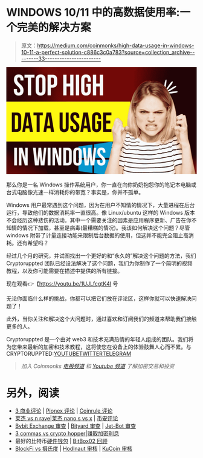 # WINDOWS 10/11 中的高数据使用率:一个完美的解决方案

> 原文：<https://medium.com/coinmonks/high-data-usage-in-windows-10-11-a-perfect-solution-c886c3c0a783?source=collection_archive---------33----------------------->

![](img/c31d81fc5565fa6b1127263440f016d0.png)

那么你是一名 Windows 操作系统用户，你一直在向你奶奶抱怨你的笔记本电脑或台式电脑像光速一样消耗你的带宽？事实是，你并不孤单。

Windows 用户最常遇到这个问题，因为在用户不知情的情况下，大量进程在后台运行，导致他们的数据消耗率一直很高。像 Linux/ubuntu 这样的 Windows 版本不会经历这种悲伤的活动。其中一个需要关注的因素是应用程序更新、广告在你不知情的情况下加载，甚至是病毒(最糟糕的情况)。我该如何解决这个问题？尽管 windows 附带了计量连接功能来限制后台数据的使用，但这并不能完全阻止高消耗。还有希望吗？

经过几个月的研究，并试图找出一个更好的和“永久的”解决这个问题的方法，我们 Cryptoruppted 团队已经设法解决了这个问题，我们为你制作了一个简明的视频教程，以及你可能需要在描述中提供的所有链接。

现在观看👉【https://youtu.be/1UJLfcgtK4I 号

无论你面临什么样的挑战，你都可以把它们放在评论区，这样你就可以快速解决问题了！

此外，当你关注和解决这个大问题时，通过喜欢和订阅我们的频道来帮助我们接触更多的人。

Cryptoruppted 是一个由对 web3 和技术充满热情的年轻人组成的团队。我们将为您带来最新的加密和技术教程，这将使您在设备上的体验鼓舞人心而不累。与 CRYPTORUPPTED:[YOUTUBE](https://youtube.com/channel/UCpfNrZ6rS2Upp65iQLW67DA)[TWITTER](https://twitter.com/cryptoruppted?t=4ub4-ZJ9_wYVU2oRaUVGoA&s=09)[TELEGRAM](https://t.me/cryptoruppted)

> *加入 Coinmonks* [*电报频道*](https://t.me/coincodecap) *和* [*Youtube 频道*](https://www.youtube.com/c/coinmonks/videos) *了解加密交易和投资*

# 另外，阅读

*   [3 商业评论](/coinmonks/3commas-review-an-excellent-crypto-trading-bot-2020-1313a58bec92) | [Pionex 评论](https://coincodecap.com/pionex-review-exchange-with-crypto-trading-bot) | [Coinrule 评论](/coinmonks/coinrule-review-2021-a-beginner-friendly-crypto-trading-bot-daf0504848ba)
*   [莱杰 vs n rave](/coinmonks/ledger-vs-ngrave-zero-7e40f0c1d694)|[莱杰 nano s vs x](/coinmonks/ledger-nano-s-vs-x-battery-hardware-price-storage-59a6663fe3b0) | [币安评论](/coinmonks/binance-review-ee10d3bf3b6e)
*   [Bybit Exchange 审查](/coinmonks/bybit-exchange-review-dbd570019b71) | [Bityard 审查](https://coincodecap.com/bityard-reivew) | [Jet-Bot 审查](https://coincodecap.com/jet-bot-review)
*   [3 commas vs crypto hopper](/coinmonks/3commas-vs-pionex-vs-cryptohopper-best-crypto-bot-6a98d2baa203)|[赚取加密利息](/coinmonks/earn-crypto-interest-b10b810fdda3)
*   最好的比特币[硬件钱包](/coinmonks/hardware-wallets-dfa1211730c6) | [BitBox02 回顾](/coinmonks/bitbox02-review-your-swiss-bitcoin-hardware-wallet-c36c88fff29)
*   [BlockFi vs 摄氏度](/coinmonks/blockfi-vs-celsius-vs-hodlnaut-8a1cc8c26630) | [Hodlnaut 审核](/coinmonks/hodlnaut-review-best-way-to-hodl-is-to-earn-interest-on-your-bitcoin-6658a8c19edf) | [KuCoin 审核](https://coincodecap.com/kucoin-review)